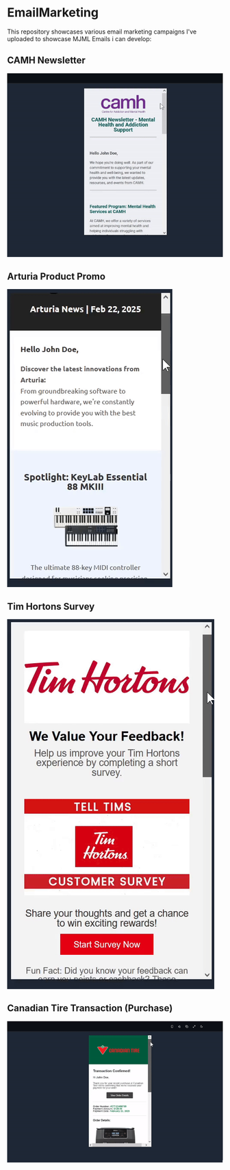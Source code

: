 # EmailMarketing

This repository showcases various email marketing campaigns I've uploaded to showcase MJML Emails i can develop:

## CAMH Newsletter
![CAMH Newsletter](./Assets/camh.gif)

## Arturia Product Promo
![Arturia Product Promo](./Assets/art.gif)

## Tim Hortons Survey
![Tim Hortons Survey](./Assets/tim.gif)

## Canadian Tire Transaction (Purchase)
![Canadian Tire Transaction](./Assets/ct.gif)
